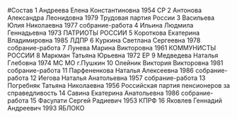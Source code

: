 #Состав
1 Андреева Елена Константиновна 1954 СР
2 Антонова Александра Леонидовна 1979 Трудовая партия России
3 Васильева Юлия Николаевна 1977 собрание-работа
4 Ильина Людмила Геннадьевна 1973 ПАТРИОТЫ РОССИИ
5 Короткова Екатерина Владимировна 1985 ЛДПР
6 Куркина Светлана Сергеевна 1978 собрание-работа
7 Лунева Марина Викторовна 1961 КОММУНИСТЫ РОССИИ
8 Маркман Татьяна Юрьевна 1972 ЕР
9 Медведева Наталья Глебовна 1974 МС МО г.Пушкин
10 Олейник Виктория Викторовна 1981 собрание-работа
11 Парфененкова Наталья Алексеевна 1986 собрание-работа
12 Иегова Наталья Анатольевна 1957 собрание-работа
13 Погребняк Татьяна Николаевна 1956 Российская партия пенсионеров за справедливость
14 Савина Екатерина Анатольевна 1986 собрание-работа
15 Фасулати Сергей Радиевич 1953 КПРФ
16 Яковлев Геннадий Андреевич 1993 ЯБЛОКО
